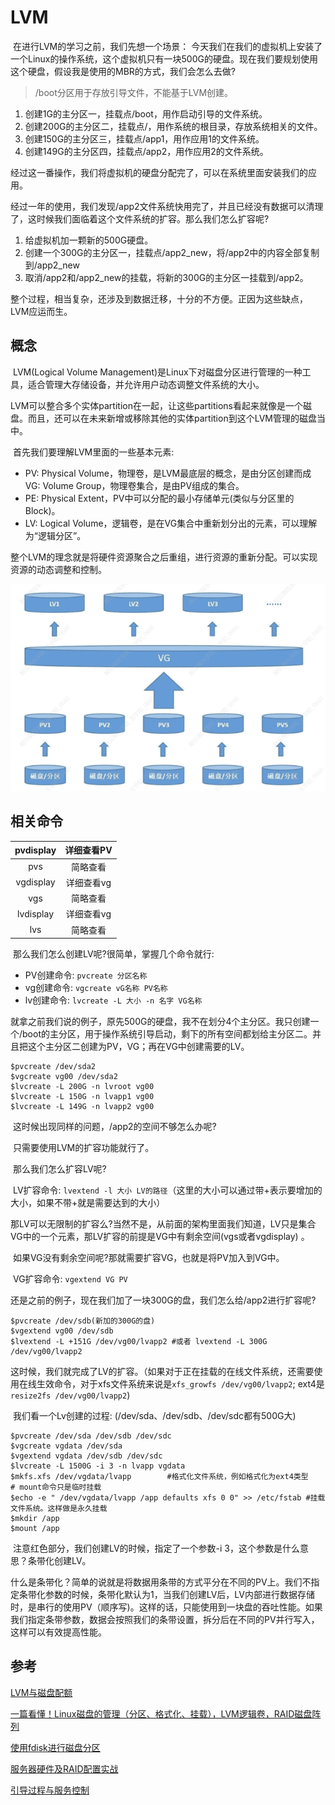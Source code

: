 # LVM



​	在进行LVM的学习之前，我们先想一个场景：
​	今天我们在我们的虚拟机上安装了一个Linux的操作系统，这个虚拟机只有一块500G的硬盘。现在我们要规划使用这个硬盘，假设我是使用的MBR的方式，我们会怎么去做?

> /boot分区用于存放引导文件，不能基于LVM创建。

1. 创建1G的主分区一，挂载点/boot，用作启动引导的文件系统。
2. 创建200G的主分区二，挂载点/，用作系统的根目录，存放系统相关的文件。
3. 创建150G的主分区三，挂载点/app1，用作应用1的文件系统。
4. 创建149G的主分区四，挂载点/app2，用作应用2的文件系统。

​	经过这一番操作，我们将虚拟机的硬盘分配完了，可以在系统里面安装我们的应用。

​	经过一年的使用，我们发现/app2文件系统快用完了，并且已经没有数据可以清理了，这时候我们面临着这个文件系统的扩容。那么我们怎么扩容呢?

1. 给虚拟机加一颗新的500G硬盘。
2. 创建一个300G的主分区一，挂载点/app2_new，将/app2中的内容全部复制到/app2_new
3. 取消/app2和/app2_new的挂载，将新的300G的主分区一挂载到/app2。

​	整个过程，相当复杂，还涉及到数据迁移，十分的不方便。正因为这些缺点，LVM应运而生。

## 概念

​	LVM(Logical Volume Management)是Linux下对磁盘分区进行管理的一种工具，适合管理大存储设备，并允许用户动态调整文件系统的大小。

​	LVM可以整合多个实体partition在一起，让这些partitions看起来就像是一个磁盘。而且，还可以在未来新增或移除其他的实体partition到这个LVM管理的磁盘当中。

​	首先我们要理解LVM里面的一些基本元素:

- PV: Physical Volume，物理卷，是LVM最底层的概念，是由分区创建而成VG: Volume Group，物理卷集合，是由PV组成的集合。
- PE: Physical Extent，PV中可以分配的最小存储单元(类似与分区里的Block)。
- LV: Logical Volume，逻辑卷，是在VG集合中重新划分出的元素，可以理解为“逻辑分区”。

​	整个LVM的理念就是将硬件资源聚合之后重组，进行资源的重新分配。可以实现资源的动态调整和控制。

![](../img/lvm1.png)

## 相关命令

| pvdisplay | 详细查看PV |
| :-------: | :--------: |
|    pvs    |  简略查看  |
| vgdisplay | 详细查看vg |
|    vgs    |  简略查看  |
| lvdisplay | 详细查看vg |
|    lvs    |  简略查看  |

​	那么我们怎么创建LV呢?很简单，掌握几个命令就行:

- PV创建命令: `pvcreate 分区名称`
- vg创建命令: `vgcreate vG名称 PV名称`
- lv创建命令: `lvcreate -L 大小 -n 名字 VG名称`

​	就拿之前我们说的例子，原先500G的硬盘，我不在划分4个主分区。我只创建一个/boot的主分区，用于操作系统引导启动，剩下的所有空间都划给主分区二。并且把这个主分区二创建为PV，VG；再在VG中创建需要的LV。

```shell
$pvcreate /dev/sda2
$vgcreate vg00 /dev/sda2
$lvcreate -L 200G -n lvroot vg00
$lvcreate -L 150G -n lvapp1 vg00
$lvcreate -L 149G -n lvapp2 vg00
```

​	这时候出现同样的问题，/app2的空间不够怎么办呢?

​	只需要使用LVM的扩容功能就行了。

​	那么我们怎么扩容LV呢?

​	LV扩容命令: `lvextend -l 大小 LV的路径`（这里的大小可以通过带+表示要增加的大小，如果不带+就是需要达到的大小）

​	那LV可以无限制的扩容么?当然不是，从前面的架构里面我们知道，LV只是集合VG中的一个元素，那LV扩容的前提是VG中有剩余空间(vgs或者vgdisplay) 。

​	如果VG没有剩余空间呢?那就需要扩容VG，也就是将PV加入到VG中。

​	VG扩容命令: `vgextend VG PV`

​	还是之前的例子，现在我们加了一块300G的盘，我们怎么给/app2进行扩容呢?

```shell
$pvcreate /dev/sdb(新加的300G的盘)
$vgextend vg00 /dev/sdb
$lvextend -L +151G /dev/vg00/lvapp2 #或者 lvextend -L 300G /dev/vg00/lvapp2
```

​	这时候，我们就完成了LV的扩容。（如果对于正在挂载的在线文件系统，还需要使用在线生效命令，对于xfs文件系统来说是`xfs_growfs /dev/vg00/lvapp2`; ext4是`resize2fs /dev/vg00/lvapp2`)

​	我们看一个Lv创建的过程: (/dev/sda、/dev/sdb、/dev/sdc都有500G大)

```shell
$pvcreate /dev/sda /dev/sdb /dev/sdc
$vgcreate vgdata /dev/sda
$vgextend vgdata /dev/sdb /dev/sdc 
$lvcreate -L 1500G -i 3 -n lvapp vgdata 
$mkfs.xfs /dev/vgdata/lvapp        #格式化文件系统，例如格式化为ext4类型
# mount命令只是临时挂载
$echo -e " /dev/vgdata/lvapp /app defaults xfs 0 0" >> /etc/fstab #挂载文件系统。这样做是永久挂载
$mkdir /app
$mount /app
```

​	注意红色部分，我们创建LV的时候，指定了一个参数-i 3，这个参数是什么意思？条带化创建LV。

​	什么是条带化？简单的说就是将数据用条带的方式平分在不同的PV上。我们不指定条带化参数的时候，条带化默认为1，当我们创建LV后，LV内部进行数据存储时，是串行的使用PV（顺序写)。这样的话，只能使用到一块盘的吞吐性能。如果我们指定条带参数，数据会按照我们的条带设置，拆分后在不同的PV并行写入，这样可以有效提高性能。

## 参考

[LVM与磁盘配额](https://blog.csdn.net/ver_mouth__/article/details/123843823)

[一篇看懂！Linux磁盘的管理（分区、格式化、挂载），LVM逻辑卷，RAID磁盘阵列](https://zhuanlan.zhihu.com/p/296777898)

[使用fdisk进行磁盘分区](https://blog.csdn.net/lyc_258465/article/details/127726607)

[服务器硬件及RAID配置实战](https://blog.csdn.net/ver_mouth__/article/details/123849048)

[引导过程与服务控制](https://blog.csdn.net/ver_mouth__/article/details/123874038)
